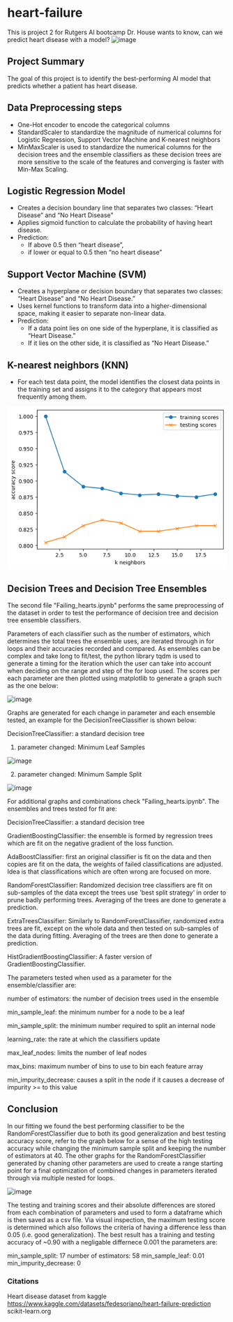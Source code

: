 # heart-failure
This is project 2 for Rutgers AI bootcamp
Dr. House wants to know, can we predict heart disease with a model?
![image](https://github.com/user-attachments/assets/f63eff0e-f375-4dac-bc59-60a0b214b15b)

## Project Summary
The goal of this project is to identify the best-performing AI model that predicts  whether a patient has heart disease.

## Data Preprocessing steps
- One-Hot encoder to encode the categorical columns
- StandardScaler to standardize the magnitude of  numerical columns for Logistic Regression, Support Vector Machine and K-nearest neighbors
- MinMaxScaler is used to standardize the numerical columns for the decision trees and the ensemble classifiers as these decision trees are more sensitive to the scale of the features and converging is faster with Min-Max Scaling. 

## Logistic Regression Model
- Creates a decision boundary line that separates two classes: “Heart Disease” and “No Heart Disease"
- Applies sigmoid function to calculate the probability of having heart disease.  
- Prediction: 
  - If above 0.5 then “heart disease”, 
  - if lower or equal to 0.5 then “no heart disease”

## Support Vector Machine (SVM)
- Creates a hyperplane or decision boundary that separates two classes: “Heart Disease” and “No Heart Disease.”
- Uses kernel functions to transform data into a higher-dimensional space, making it easier to separate non-linear data.
- Prediction:
  - If a data point lies on one side of the hyperplane, it is classified as “Heart Disease.”
  - If it lies on the other side, it is classified as “No Heart Disease.”

## K-nearest neighbors (KNN)
- For each test data point, the model identifies the closest data points in the training set and assigns it to the category that appears most frequently among them.

![knn](image.png)

## Decision Trees and Decision Tree Ensembles 
The second file "Failing_hearts.ipynb" performs the same preprocessing of the dataset in order to test the performance of decision tree and decision tree ensemble classifiers. 

Parameters of each classifier such as the number of estimators, which determines the total trees the ensemble uses, are iterated through in for loops and their accuracies recorded and compared. 
As ensembles can be complex and take long to fit/test, the python library tqdm is used to generate a timing for the iteration which the user can take into account when deciding on the range and step of the for loop used.
The scores per each parameter are then plotted using matplotlib to generate a graph such as the one below:

![image](https://github.com/user-attachments/assets/9aa8db40-d9d8-45df-af99-306d37db6680)

Graphs are generated for each change in parameter and each ensemble tested, an example for the DecisionTreeClassifier is shown below:

DecisionTreeClassifier: a standard decision tree 
  1. parameter changed: Minimum Leaf Samples

![image](https://github.com/user-attachments/assets/7ad4fa31-a352-401a-95dd-78109abcccb5)

 2. parameter changed: Minimum Sample Split

![image](https://github.com/user-attachments/assets/d7188c40-75f5-40dc-b3e2-5606818d2e20)

For additional graphs and combinations check "Failing_hearts.ipynb". 
The ensembles and trees tested for fit are:

DecisionTreeClassifier: a standard decision tree

GradientBoostingClassifier: the ensemble is formed by regression trees which are fit on the negative gradient of the loss function. 

AdaBoostClassifier: first an original classifier is fit on the data and then copies are fit on the data, the weights of failed classifications are adjusted. Idea is that classifications which are often wrong are focused on more. 

RandomForestClassifier: Randomized decision tree classifiers are fit on sub-samples of the data except the trees use 'best split strategy' in order to prune badly performing trees. Averaging of the trees are done to generate a prediction.

ExtraTreesClassifier: Similarly to RandomForestClassifier, randomized extra trees are fit, except on the whole data and then tested on sub-samples of the data during fitting. Averaging of the trees are then done to generate a prediction. 

HistGradientBoostingClassifier: A faster version of GradientBoostingClassifier.

The parameters tested when used as a parameter for the ensemble/classifier are:

number of estimators: the number of decision trees used in the ensemble

min_sample_leaf: the minimum number for a node to be a leaf

min_sample_split: the minimum number required to split an internal node

learning_rate: the rate at which the classifiers update

max_leaf_nodes: limits the number of leaf nodes

max_bins: maximum number of bins to use to bin each feature array 

min_impurity_decrease: causes a split in the node if it causes a decrease of impurity >= to this value

## Conclusion

In our fitting we found the best performing classifier to be the RandomForestClassifier due to both its good generalization and best testing accuracy score, refer to the graph below for a sense of the high testing accuracy while changing the minimum sample split and keeping the number of estimators at 40. The other graphs for the RandomForestClassifier generated by chaning other parameters are used to create a range starting point for a final optimization of combined changes in parameters iterated through via multiple nested for loops. 

![image](https://github.com/user-attachments/assets/8ce528bb-1135-4a26-aac7-d1ca84d97082)

The testing and training scores and their absolute differences are stored from each combination of parameters and used to form a dataframe which is then saved as a csv file. Via visual inspection, the maximum testing score is determined which also follows the criteria of having a difference less than 0.05 (i.e. good generalization).
The best result has a training and testing accuracy of ~0.90 with a negligable differnece 0.001 the parameters are:

min_sample_split: 17
number of estimators: 58
min_sample_leaf: 0.01
min_impurity_decrease: 0


### Citations
Heart disease dataset from kaggle https://www.kaggle.com/datasets/fedesoriano/heart-failure-prediction
scikit-learn.org
